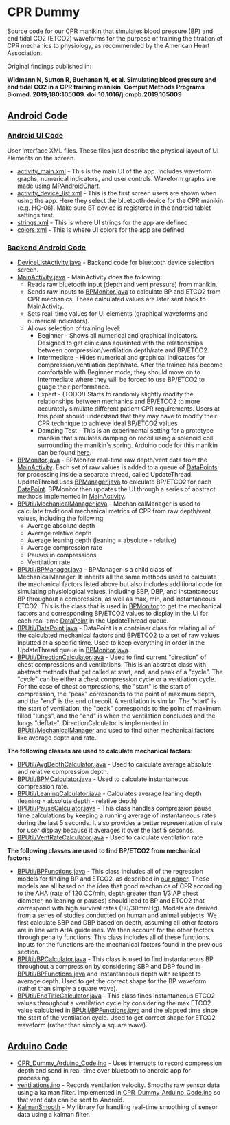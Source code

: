 # CPR Dummy
Source code for our CPR manikin that simulates blood pressure (BP) and end tidal CO2 (ETCO2) waveforms for the purpose of training the titration of CPR mechanics to physiology, as recommended by the American Heart Association.

Original findings published in:

**Widmann N, Sutton R, Buchanan N, et al. Simulating blood pressure and end tidal CO2 in a CPR training manikin. Comput Methods Programs Biomed. 2019;180:105009. doi:10.1016/j.cmpb.2019.105009**

## [Android Code](app/src/main)
### [Android UI Code](app/src/main/res)
User Interface XML files. These files just describe the physical layout of UI elements on the screen.
* [activity_main.xml](app/src/main/res/layout/activity_main.xml) - This is the main UI of the app. Includes waveform graphs, numerical indicators, and user controls. Waveform graphs are made using [MPAndroidChart](https://github.com/PhilJay/MPAndroidChart).
* [activity_device_list.xml](/app/src/main/res/layout/activity_device_list.xml) - This is the first screen users are shown when using the app. Here they select the bluetooth device for the CPR manikin (e.g. HC-06). Make sure BT device is registered in the android tablet settings first.
* [strings.xml](app/src/main/res/values/strings.xml) - This is where UI strings for the app are defined
* [colors.xml](app/src/main/res/values/colors.xml) - This is where UI colors for the app are defined

### [Backend Android Code](src/main/java/com/application/nick/cprdummy)

* [DeviceListActivity.java](app/src/main/java/com/application/nick/cprdummy/DeviceListActivity.java) - Backend code for bluetooth device selection screen. 
* [MainActivity.java](app/src/main/java/com/application/nick/cprdummy/MainActivity.java) - MainActivity does the following:
  * Reads raw bluetooth input (depth and vent pressure) from manikin. 
  * Sends raw inputs to [BPMonitor.java](app/src/main/java/com/application/nick/cprdummy/BPMonitor.java) to calculate BP and ETCO2 from CPR mechanics. These calculated values are later sent back to MainActivity. 
  * Sets real-time values for UI elements (graphical waveforms and numerical indicators). 
  * Allows selection of training level:
    * Beginner - Shows all numerical and graphical indicators. Designed to get clinicians aquainted with the relationships between compression/ventilation depth/rate and BP/ETCO2.
    * Intermediate - Hides numerical and graphical indicators for compression/ventilation depth/rate. After the trainee has become comfortable with Beginner mode, they should move on to Intermediate where they will be forced to use BP/ETCO2 to guage their performance.
    * Expert - (TODO!) Starts to randomly slightly modify the relationships between mechanics and BP/ETCO2 to more accurately simulate different patient CPR requirements. Users at this point should understand that they may have to modify their CPR technique to achieve ideal BP/ETCO2 values
    * Damping Test - This is an experimental setting for a prototype manikin that simulates damping on recoil using a solenoid coil surrounding the manikin's spring. Arduino code for this manikin can be found [here](https://github.com/njwidmann/MoldingManikin).
* [BPMonitor.java](app/src/main/java/com/application/nick/cprdummy/BPMonitor.java) - BPMonitor real-time raw depth/vent data from the [MainActivity](app/src/main/java/com/application/nick/cprdummy/MainActivity.java). Each set of raw values is added to a queue of [DataPoints](app/src/main/java/com/application/nick/cprdummy/BPUtil/DataPoint.java) for processing inside a separate thread, called UpdateThread. UpdateThread uses [BPManager.java](app/src/main/java/com/application/nick/cprdummy/BPUtil/BPManager.java) to calculate BP/ETCO2 for each [DataPoint](app/src/main/java/com/application/nick/cprdummy/BPUtil/DataPoint.java). BPMonitor then updates the UI through a series of abstract methods implemented in [MainActivity](app/src/main/java/com/application/nick/cprdummy/MainActivity.java).
* [BPUtil/MechanicalManager.java](app/src/main/java/com/application/nick/cprdummy/BPUtil/MechanicalManager.java) - MechanicalManager is used to calculate traditional mechanical metrics of CPR from raw depth/vent values, including the following:
  * Average absolute depth
  * Average relative depth
  * Average leaning depth (leaning = absolute - relative)
  * Average compression rate
  * Pauses in compressions
  * Ventilation rate
* [BPUtil/BPManager.java](app/src/main/java/com/application/nick/cprdummy/BPUtil/BPManager.java) - BPManager is a child class of MechanicalManager. It inherits all the same methods used to calculate the mechanical factors listed above but also includes additional code for simulating physiological values, including SBP, DBP, and instantaneous BP throughout a compression, as well as max, min, and instantaneous ETCO2. This is the class that is used in [BPMonitor](app/src/main/java/com/application/nick/cprdummy/BPMonitor.java) to get the mechanical factors and corresponding BP/ETCO2 values to display in the UI for each real-time [DataPoint](app/src/main/java/com/application/nick/cprdummy/BPUtil/DataPoint.java) in the UpdateThread queue.
* [BPUtil/DataPoint.java](app/src/main/java/com/application/nick/cprdummy/BPUtil/DataPoint.java) - DataPoint is a container class for relating all of the calculated mechanical factors and BP/ETCO2 to a set of raw values inputted at a specific time. Used to keep everything in order in the UpdateThread queue in [BPMonitor.java](app/src/main/java/com/application/nick/cprdummy/BPMonitor.java). 
* [BPUtil/DirectionCalculator.java](app/src/main/java/com/application/nick/cprdummy/BPUtil/DirectionCalculator.java) - Used to find current "direction" of chest compressions and ventilations. This is an abstract class with abstract methods that get called at start, end, and peak of a "cycle". The "cycle" can be either a chest compression cycle or a ventilation cycle. For the case of chest compressions, the "start" is the start of compression, the "peak" corresponds to the point of maximum depth, and the "end" is the end of recoil. A ventilation is similar. The "start" is the start of ventilation, the "peak" corresponds to the point of maximum filled "lungs", and the "end" is when the ventilation concludes and the lungs "deflate". DirectionCalculator is implemented in [BPUtil/MechanicalManager](app/src/main/java/com/application/nick/cprdummy/BPUtil/MechanicalManager.java) and used to find other mechanical factors like average depth and rate. 

**The following classes are used to calculate mechanical factors:**

* [BPUtil/AvgDepthCalculator.java](app/src/main/java/com/application/nick/cprdummy/BPUtil/AvgDepthCalculator.java) - Used to calculate average absolute and relative compression depth. 
* [BPUtil/BPMCalculator.java](app/src/main/java/com/application/nick/cprdummy/BPUtil/BPMCalculator.java) - Used to calculate instantaneous compression rate.
* [BPUtil/LeaningCalculator.java](app/src/main/java/com/application/nick/cprdummy/BPUtil/LeaningCalculator.java) - Calculates average leaning depth (leaning = absolute depth - relative depth)
* [BPUtil/PauseCalculator.java](app/src/main/java/com/application/nick/cprdummy/BPUtil/PauseCalculator.java) - This class handles compression pause time calculations by keeping a running average of instantaneous rates during the last 5 seconds. It also provides a better representation of rate for user display because it averages it over the last 5 seconds.
* [BPUtil/VentRateCalculator.java](app/src/main/java/com/application/nick/cprdummy/BPUtil/VentRateCalculator.java) - Used to calculate ventilation rate

**The following classes are used to find BP/ETCO2 from mechanical factors:**

* [BPUtil/BPFunctions.java](app/src/main/java/com/application/nick/cprdummy/BPUtil/BPFunctions.java) - This class includes all of the regression models for finding BP and ETCO2, as described in [our paper](https://pubmed.ncbi.nlm.nih.gov/31437806/). These models are all based on the idea that good mechanics of CPR according to the AHA (rate of 120 CC/min, depth greater than 1/3 AP chest diameter, no leaning or pauses) should lead to BP and ETCO2 that correspond with high survival rates (80/30mmHg). Models are derived from a series of studies conducted on human and animal subjects. We first calculate SBP and DBP based on depth, assuming all other factors are in line with AHA guidelines. We then account for the other factors through penalty functions. This class includes all of these functions. Inputs for the functions are the mechanical factors found in the previous section.
* [BPUtil/BPCalculator.java](app/src/main/java/com/application/nick/cprdummy/BPUtil/BPCalculator.java) - This class is used to find instantaneous BP throughout a compression by considering SBP and DBP found in [BPUtil/BPFunctions.java](app/src/main/java/com/application/nick/cprdummy/BPUtil/BPFunctions.java) and instantaneous depth with respect to average depth. Used to get the correct shape for the BP waveform (rather than simply a square wave).
* [BPUtil/EndTitleCalculator.java](app/src/main/java/com/application/nick/cprdummy/BPUtil/EndTitleCalculator.java) - This class finds instantaneous ETCO2 values throughout a ventilation cycle by considering the max ETCO2 value calculated in [BPUtil/BPFunctions.java](app/src/main/java/com/application/nick/cprdummy/BPUtil/BPFunctions.java) and the elapsed time since the start of the ventilation cycle. Used to get correct shape for ETCO2 waveform (rather than simply a square wave).

## [Arduino Code](CPR_Dummy_Arduino_Code)

* [CPR_Dummy_Arduino_Code.ino](CPR_Dummy_Arduino_Code/CPR_Dummy_Arduino_Code.ino) - Uses interrupts to record compression depth and send in real-time over bluetooth to android app for processing.
* [ventilations.ino](CPR_Dummy_Arduino_Code/ventilations.ino) - Records ventilation velocity. Smooths raw sensor data using a kalman filter. Implemented in [CPR_Dummy_Arduino_Code.ino](CPR_Dummy_Arduino_Code/CPR_Dummy_Arduino_Code.ino) so that vent data can be sent to Android.
* [KalmanSmooth](CPR_Dummy_Arduino_Code/KalmanSmooth) - My library for handling real-time smoothing of sensor data using a kalman filter.
